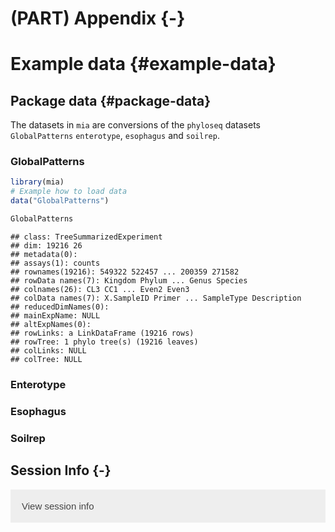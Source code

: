 # (PART) Appendix {-}

# Example data {#example-data}

<script>
document.addEventListener("click", function (event) {
    if (event.target.classList.contains("rebook-collapse")) {
        event.target.classList.toggle("active");
        var content = event.target.nextElementSibling;
        if (content.style.display === "block") {
            content.style.display = "none";
        } else {
            content.style.display = "block";
        }
    }
})
</script>

<style>
.rebook-collapse {
  background-color: #eee;
  color: #444;
  cursor: pointer;
  padding: 18px;
  width: 100%;
  border: none;
  text-align: left;
  outline: none;
  font-size: 15px;
}

.rebook-content {
  padding: 0 18px;
  display: none;
  overflow: hidden;
  background-color: #f1f1f1;
}
</style>

## Package data {#package-data}

The datasets in `mia` are conversions of the `phyloseq` datasets 
`GlobalPatterns` `enterotype`, `esophagus` and `soilrep`.

### GlobalPatterns


```r
library(mia)
# Example how to load data
data("GlobalPatterns")

GlobalPatterns
```

```
## class: TreeSummarizedExperiment 
## dim: 19216 26 
## metadata(0):
## assays(1): counts
## rownames(19216): 549322 522457 ... 200359 271582
## rowData names(7): Kingdom Phylum ... Genus Species
## colnames(26): CL3 CC1 ... Even2 Even3
## colData names(7): X.SampleID Primer ... SampleType Description
## reducedDimNames(0):
## mainExpName: NULL
## altExpNames(0):
## rowLinks: a LinkDataFrame (19216 rows)
## rowTree: 1 phylo tree(s) (19216 leaves)
## colLinks: NULL
## colTree: NULL
```

### Enterotype


### Esophagus


### Soilrep


## Session Info {-}

<button class="rebook-collapse">View session info</button>
<div class="rebook-content">
```
R Under development (unstable) (2021-04-08 r80148)
Platform: x86_64-pc-linux-gnu (64-bit)
Running under: Ubuntu 20.04.2 LTS

Matrix products: default
BLAS/LAPACK: /usr/lib/x86_64-linux-gnu/openblas-pthread/libopenblasp-r0.3.8.so

locale:
 [1] LC_CTYPE=en_US.UTF-8       LC_NUMERIC=C              
 [3] LC_TIME=en_US.UTF-8        LC_COLLATE=en_US.UTF-8    
 [5] LC_MONETARY=en_US.UTF-8    LC_MESSAGES=C             
 [7] LC_PAPER=en_US.UTF-8       LC_NAME=C                 
 [9] LC_ADDRESS=C               LC_TELEPHONE=C            
[11] LC_MEASUREMENT=en_US.UTF-8 LC_IDENTIFICATION=C       

attached base packages:
[1] parallel  stats4    stats     graphics  grDevices utils     datasets 
[8] methods   base     

other attached packages:
 [1] mia_0.99.10                      TreeSummarizedExperiment_1.99.11
 [3] Biostrings_2.59.2                XVector_0.31.1                  
 [5] SingleCellExperiment_1.13.14     SummarizedExperiment_1.21.3     
 [7] Biobase_2.51.0                   GenomicRanges_1.43.4            
 [9] GenomeInfoDb_1.27.11             IRanges_2.25.7                  
[11] S4Vectors_0.29.15                BiocGenerics_0.37.1             
[13] MatrixGenerics_1.3.1             matrixStats_0.58.0              
[15] BiocStyle_2.19.2                 rebook_1.1.20                   

loaded via a namespace (and not attached):
 [1] nlme_3.1-152                bitops_1.0-6               
 [3] DirichletMultinomial_1.33.2 bit64_4.0.5                
 [5] filelock_1.0.2              tools_4.1.0                
 [7] bslib_0.2.4                 vegan_2.5-7                
 [9] utf8_1.2.1                  R6_2.5.0                   
[11] irlba_2.3.3                 vipor_0.4.5                
[13] mgcv_1.8-34                 DBI_1.1.1                  
[15] colorspace_2.0-0            permute_0.9-5              
[17] gridExtra_2.3               tidyselect_1.1.0           
[19] bit_4.0.4                   compiler_4.1.0             
[21] graph_1.69.0                BiocNeighbors_1.9.4        
[23] DelayedArray_0.17.10        bookdown_0.21              
[25] sass_0.3.1                  scales_1.1.1               
[27] stringr_1.4.0               digest_0.6.27              
[29] rmarkdown_2.7               scater_1.19.11             
[31] pkgconfig_2.0.3             htmltools_0.5.1.1          
[33] sparseMatrixStats_1.3.7     fastmap_1.1.0              
[35] rlang_0.4.10                RSQLite_2.2.6              
[37] DelayedMatrixStats_1.13.5   jquerylib_0.1.3            
[39] generics_0.1.0              jsonlite_1.7.2             
[41] BiocParallel_1.25.5         dplyr_1.0.5                
[43] RCurl_1.98-1.3              magrittr_2.0.1             
[45] BiocSingular_1.7.2          GenomeInfoDbData_1.2.4     
[47] scuttle_1.1.18              Matrix_1.3-2               
[49] Rcpp_1.0.6                  ggbeeswarm_0.6.0           
[51] munsell_0.5.0               fansi_0.4.2                
[53] DECIPHER_2.19.2             viridis_0.5.1              
[55] ape_5.4-1                   lifecycle_1.0.0            
[57] stringi_1.5.3               yaml_2.2.1                 
[59] MASS_7.3-53.1               debugme_1.1.0              
[61] zlibbioc_1.37.0             blob_1.2.1                 
[63] grid_4.1.0                  crayon_1.4.1               
[65] dir.expiry_0.99.4           lattice_0.20-41            
[67] splines_4.1.0               beachmat_2.7.7             
[69] CodeDepends_0.6.5           knitr_1.31                 
[71] pillar_1.5.1                codetools_0.2-18           
[73] ScaledMatrix_0.99.2         XML_3.99-0.6               
[75] glue_1.4.2                  evaluate_0.14              
[77] BiocManager_1.30.12         vctrs_0.3.7                
[79] tidyr_1.1.3                 gtable_0.3.0               
[81] purrr_0.3.4                 assertthat_0.2.1           
[83] cachem_1.0.4                ggplot2_3.3.3              
[85] xfun_0.22                   rsvd_1.0.3                 
[87] viridisLite_0.3.0           tibble_3.1.0               
[89] memoise_2.0.0               beeswarm_0.3.1             
[91] cluster_2.1.1               ellipsis_0.3.1             
```
</div>
